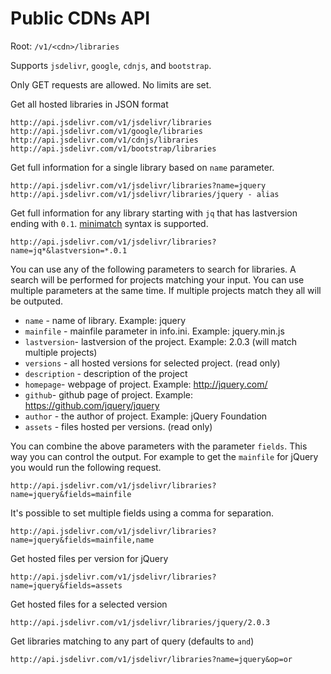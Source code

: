 # Public CDNs API

Root: `/v1/<cdn>/libraries`

Supports `jsdelivr`, `google`, `cdnjs`, and `bootstrap`.

Only GET requests are allowed. No limits are set.

Get all hosted libraries in JSON format

```
http://api.jsdelivr.com/v1/jsdelivr/libraries
http://api.jsdelivr.com/v1/google/libraries
http://api.jsdelivr.com/v1/cdnjs/libraries
http://api.jsdelivr.com/v1/bootstrap/libraries
```


Get full information for a single library based on `name` parameter.

```
http://api.jsdelivr.com/v1/jsdelivr/libraries?name=jquery
http://api.jsdelivr.com/v1/jsdelivr/libraries/jquery - alias
```

Get full information for any library starting with `jq` that has lastversion ending with `0.1`. [minimatch](https://www.npmjs.org/package/minimatch) syntax is supported.

```
http://api.jsdelivr.com/v1/jsdelivr/libraries?name=jq*&lastversion=*.0.1
```

You can use any of the following parameters to search for libraries. A search will be performed for projects matching your input. You can use multiple parameters at the same time. If multiple projects match they all will be outputed.

* `name` - name of library. Example: jquery
* `mainfile` - mainfile parameter in info.ini. Example: jquery.min.js
* `lastversion`- lastversion of the project. Example: 2.0.3 (will match multiple projects)
* `versions` -  all hosted versions for selected project. (read only)
* `description` - description of the project
* `homepage`- webpage of project. Example: http://jquery.com/
* `github`- github page of project. Example: https://github.com/jquery/jquery
* `author` - the author of project. Example: jQuery Foundation
* `assets` - files hosted per versions. (read only)


You can combine the above parameters with the parameter `fields`. This way you can control the output. For example to get the `mainfile` for jQuery you would run the following request.

```
http://api.jsdelivr.com/v1/jsdelivr/libraries?name=jquery&fields=mainfile
```


It's possible to set multiple fields using a comma for separation.

```
http://api.jsdelivr.com/v1/jsdelivr/libraries?name=jquery&fields=mainfile,name
```

Get hosted files per version for jQuery
```
http://api.jsdelivr.com/v1/jsdelivr/libraries?name=jquery&fields=assets
```

Get hosted files for a selected version
```
http://api.jsdelivr.com/v1/jsdelivr/libraries/jquery/2.0.3
```

Get libraries matching to any part of query (defaults to `and`)
```
http://api.jsdelivr.com/v1/jsdelivr/libraries?name=jquery&op=or
```
